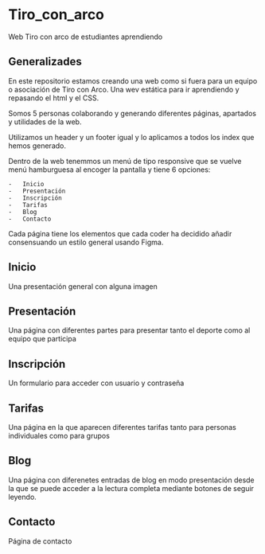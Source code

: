 

# Tiro_con_arco

Web Tiro con arco de estudiantes aprendiendo

## Generalizades

En este repositorio estamos creando una web como si fuera para un equipo o asociación de Tiro con Arco. Una wev estática para ir aprendiendo y repasando el html y el CSS.

Somos 5 personas colaborando y generando diferentes páginas, apartados y utilidades de la web.

Utilizamos un header y un footer igual y lo aplicamos a todos los index que hemos generado. 

Dentro de la web tenemmos un menú de tipo responsive que se vuelve menú hamburguesa al encoger la pantalla y tiene 6 opciones: 

    -   Inicio
    -   Presentación
    -   Inscripción
    -   Tarifas
    -   Blog
    -   Contacto

Cada página tiene los elementos que cada coder ha decidido añadir consensuando un estilo general usando Figma. 

## Inicio

Una presentación general con alguna imagen

## Presentación

Una página con diferentes partes para presentar tanto el deporte como al equipo que participa

## Inscripción

Un formulario para acceder con usuario y contraseña

## Tarifas

Una página en la que aparecen diferentes tarifas tanto para personas individuales como para grupos

## Blog

Una página con diferenetes entradas de blog en modo presentación desde la que se puede acceder a la lectura completa mediante botones de seguir leyendo.

## Contacto

Página de contacto
